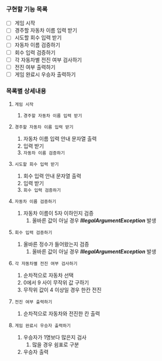 ### 구현할 기능 목록
-[ ] 게임 시작
-[ ] 경주할 자동차 이름 입력 받기
-[ ] 시도할 회수 입력 받기
-[ ] 자동차 이름 검증하기
-[ ] 회수 입력 검증하기
-[ ] 각 자동차별 전진 여부 검사하기
-[ ] 전진 여부 출력하기
-[ ] 게임 완료시 우승자 출력하기

### 목록별 상세내용
1. `게임 시작`
   1. `경주할 자동차 이름 입력 받기`


2. `경주할 자동차 이름 입력 받기`
   1. 자동차 이름 입력 안내 문자열 출력
   2. 입력 받기
   3. `자동차 이름 검증하기`


3. `시도할 회수 입력 받기`
   1. 회수 입력 안내 문자열 출력
   2. 입력 받기
   3. `회수 입력 검증하기` 
   

4. `자동차 이름 검증하기`
   1. 자동차 이름이 5자 이하인지 검증
      1. 올바른 값이 아닐 경우 ___IllegalArgumentException___ 발생
   

5. `회수 입력 검증하기`
   1. 올바른 정수가 들어왔는지 검증
      1. 올바른 값이 아닐 경우 ___IllegalArgumentException___ 발생
   

6. `각 자동차별 전진 여부 검사하기`
   1. 순차적으로 자동차 선택
   2. 0에서 9 사이 무작위 값 구하기
   3. 무작위 값이 4 이상일 경우 한칸 전진
   

7. `전진 여부 출력하기`
   1. 순차적으로 자동차와 전진한 칸 출력
   

8. `게임 완료시 우승자 출력하기`
   1. 우승자가 1명보다 많은지 검사
      1. 많을 경우 쉼표로 구분
   2. 우승자 출력